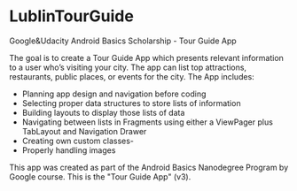 # LublinTourGuide
Google&amp;Udacity Android Basics Scholarship - Tour Guide App

The goal is to create a Tour Guide App which presents relevant information to a user who’s visiting your city. The app can list top attractions, restaurants, public places, or events for the city. The App includes:
- Planning app design and navigation before coding
- Selecting proper data structures to store lists of information
- Building layouts to display those lists of data
- Navigating between lists in Fragments using either a ViewPager plus TabLayout and Navigation Drawer
- Creating own custom classes- 
- Properly handling images

This app was created as part of the Android Basics Nanodegree Program by Google course. This is the "Tour Guide App" (v3).
